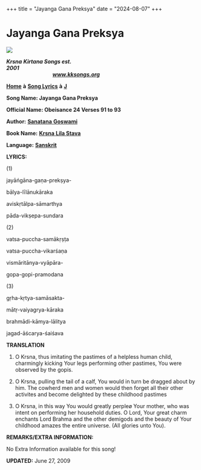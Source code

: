 +++
title = "Jayanga Gana Preksya"
date = "2024-08-07"
+++

# Jayanga Gana Preksya
**[![](http://kksongs.org/image_files/image002.jpg)](http://kksongs.org/)**

**_Krsna_** **_Kirtana Songs est. 2001_**                                                                                                                                                      **_www.kksongs.org_**

**[Home](http://kksongs.org/)** **à** **[Song Lyrics](http://kksongs.org/lyrics.html)** **à** **[J](http://kksongs.org/songs/song_j.html)**

**Song Name: Jayanga Gana Preksya**

**Official Name: Obeisance 24 Verses 91 to 93**

**Author:** [**Sanatana** **Goswami**](http://kksongs.org/authors/list/sanatana_g.html)

**Book Name:** [**Krsna** **Lila Stava**](http://kksongs.org/authors/krsnalilastava.html)

**Language:** [**Sanskrit**](http://kksongs.org/language/list/sanskrit.html)

**LYRICS:**

(1)

jayāńgāna-gaṇa-prekṣya\-

bālya-līlānukāraka

aviskṛtālpa-sāmarthya

pāda-vikṣepa-sundara

(2)

vatsa-puccha-samākṛṣṭa

vatsa-puccha-vikarśaṇa

vismāritānya-vyāpāra\-

gopa-gopi-pramodana

(3)

gṛha-kṛtya-samāsakta\-

mātṛ-vaiyagrya-kāraka

brahmādi-kāmya-lālitya

jagad-āścarya-śaiśava

**TRANSLATION**

1) O Krsna, thus imitating the pastimes of a helpless human child, charmingly kicking Your legs performing other pastimes, You were observed by the gopis.

2) O Krsna, pulling the tail of a calf, You would in turn be dragged about by him. The cowherd men and women would then forget all their other activites and become delighted by these childhood pastimes

3) O Krsna, in this way You would greatly perpleø Your mother, who was intent on performing her household duties. O Lord, Your great charm enchants Lord Brahma and the other demigods and the beauty of Your childhood amazes the entire universe. (All glories unto You).

**REMARKS/EXTRA INFORMATION:**

No Extra Information available for this song!

**UPDATED:** June 27, 2009